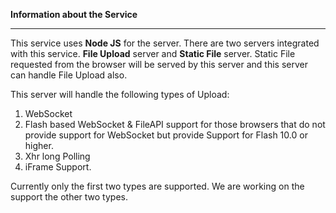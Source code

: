 **Information about the Service**
***

This service uses **Node JS** for the server. There are two servers integrated with this service. **File Upload** server and **Static File** server. Static File requested from the browser will be served by this server and this server can handle File Upload also.

This server will handle the following types of Upload:

1.  WebSocket
2.  Flash based WebSocket & FileAPI support for those browsers that do not provide support for WebSocket but provide Support for Flash 10.0 or higher.
3.  Xhr long Polling
4.  iFrame Support.

Currently only the first two types are supported. We are working on the support the other two types.